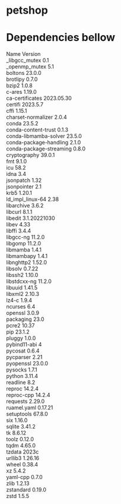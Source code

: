 # petshop
















# Dependencies bellow
 Name                    Version                   
_libgcc_mutex             0.1                        
_openmp_mutex             5.1                        
boltons                   23.0.0            
brotlipy                  0.7.0             
bzip2                     1.0.8             
c-ares                    1.19.0            
ca-certificates           2023.05.30        
certifi                   2023.5.7        
cffi                      1.15.1          
charset-normalizer        2.0.4             
conda                     23.5.2          
conda-content-trust       0.1.3           
conda-libmamba-solver     23.5.0          
conda-package-handling    2.1.0           
conda-package-streaming   0.8.0           
cryptography              39.0.1          
fmt                       9.1.0             
icu                       58.2              
idna                      3.4               
jsonpatch                 1.32              
jsonpointer               2.1               
krb5                      1.20.1            
ld_impl_linux-64          2.38              
libarchive                3.6.2             
libcurl                   8.1.1             
libedit                   3.1.20221030      
libev                     4.33              
libffi                    3.4.4             
libgcc-ng                 11.2.0            
libgomp                   11.2.0            
libmamba                  1.4.1             
libmambapy                1.4.1           
libnghttp2                1.52.0            
libsolv                   0.7.22            
libssh2                   1.10.0            
libstdcxx-ng              11.2.0            
libuuid                   1.41.5          
libxml2                   2.10.3            
lz4-c                     1.9.4             
ncurses                   6.4               
openssl                   3.0.9             
packaging                 23.0            
pcre2                     10.37             
pip                       23.1.2          
pluggy                    1.0.0             
pybind11-abi              4                 
pycosat                   0.6.4           
pycparser                 2.21              
pyopenssl                 23.0.0            
pysocks                   1.7.1           
python                    3.11.4            
readline                  8.2               
reproc                    14.2.4            
reproc-cpp                14.2.4            
requests                  2.29.0          
ruamel.yaml               0.17.21         
setuptools                67.8.0          
six                       1.16.0            
sqlite                    3.41.2          
tk                        8.6.12            
toolz                     0.12.0            
tqdm                      4.65.0          
tzdata                    2023c             
urllib3                   1.26.16         
wheel                     0.38.4            
xz                        5.4.2             
yaml-cpp                  0.7.0             
zlib                      1.2.13          
zstandard                 0.19.0            
zstd                      1.5.5             
